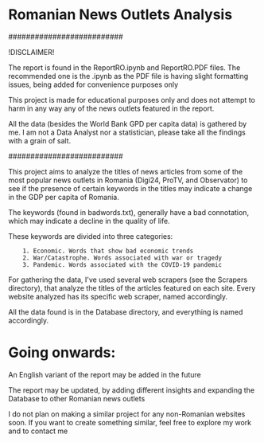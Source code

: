 
# Romanian News Outlets Analysis


##########################

!DISCLAIMER!


The report is found in the ReportRO.ipynb and ReportRO.PDF files. The recommended one is the .ipynb as the PDF file is having slight formatting issues, being added for convenience purposes only


This project is made for educational purposes only and does not attempt to harm in any way any of the news outlets featured in the report.


All the data (besides the World Bank GPD per capita data) is gathered by me. I am not a Data Analyst nor a statistician, please take all the findings with a grain of salt.


##########################

This project aims to analyze the titles of news articles from some of the most popular news outlets in Romania (Digi24, ProTV, and Observator) to see if the presence of certain keywords in the titles may indicate a change in the
GDP per capita of Romania.


The keywords (found in badwords.txt), generally have a bad connotation, which may indicate a decline in the quality of life.


These keywords are divided into three categories:
        
        1. Economic. Words that show bad economic trends
        2. War/Catastrophe. Words associated with war or tragedy
        3. Pandemic. Words associated with the COVID-19 pandemic


For gathering the data, I've used several web scrapers (see the Scrapers directory), that analyze the titles of the articles featured on each site. Every website analyzed has its specific web scraper, named accordingly.


All the data found is in the Database directory, and everything is named accordingly.



# Going onwards:

An English variant of the report may be added in the future

The report may be updated, by adding different insights and expanding the Database to other Romanian news outlets

I do not plan on making a similar project for any non-Romanian websites soon. If you want to create something similar, feel free to explore my work and to contact me 



